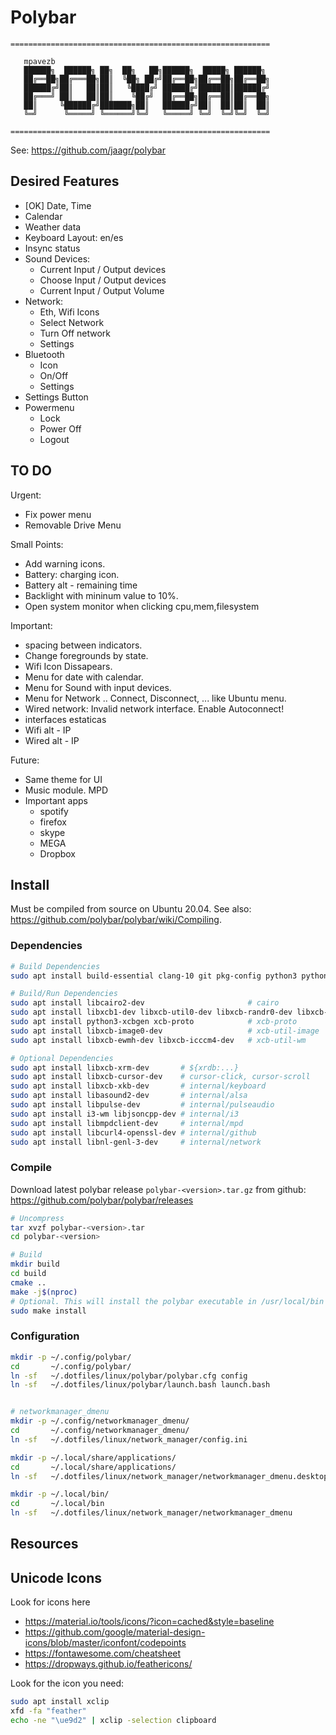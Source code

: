# Polybar

```
==========================================================

   mpavezb
   ██████╗  ██████╗ ██╗  ██╗   ██╗██████╗  █████╗ ██████╗
   ██╔══██╗██╔═══██╗██║  ╚██╗ ██╔╝██╔══██╗██╔══██╗██╔══██╗
   ██████╔╝██║   ██║██║   ╚████╔╝ ██████╔╝███████║██████╔╝
   ██╔═══╝ ██║   ██║██║    ╚██╔╝  ██╔══██╗██╔══██║██╔══██╗
   ██║     ╚██████╔╝███████╗██║   ██████╔╝██║  ██║██║  ██║
   ╚═╝      ╚═════╝ ╚══════╝╚═╝   ╚═════╝ ╚═╝  ╚═╝╚═╝  ╚═╝

==========================================================
```
See: https://github.com/jaagr/polybar

## Desired Features

- [OK] Date, Time
- Calendar
- Weather data
- Keyboard Layout: en/es
- Insync status
- Sound Devices:
  - Current Input / Output devices
  - Choose  Input / Output devices
  - Current Input / Output Volume
- Network:
  - Eth, Wifi Icons
  - Select Network
  - Turn Off network
  - Settings
- Bluetooth
  - Icon
  - On/Off
  - Settings
- Settings Button
- Powermenu
  - Lock
  - Power Off
  - Logout


## TO DO

Urgent:
- Fix power menu
- Removable Drive Menu

Small Points:
- Add warning icons.
- Battery: charging icon.
- Battery alt - remaining time
- Backlight with mininum value to 10%.
- Open system monitor when clicking cpu,mem,filesystem

Important:
- spacing between indicators.
- Change foregrounds by state.
- Wifi Icon Dissapears.
- Menu for date with calendar.
- Menu for Sound with input devices.
- Menu for Network .. Connect, Disconnect, ... like Ubuntu menu. 
- Wired network: Invalid network interface. Enable Autoconnect!
- interfaces estaticas
- Wifi alt - IP
- Wired alt - IP

Future:
- Same theme for UI
- Music module. MPD
- Important apps
  - spotify
  - firefox
  - skype
  - MEGA
  - Dropbox


## Install

Must be compiled from source on Ubuntu 20.04. See also: https://github.com/polybar/polybar/wiki/Compiling.

### Dependencies

```bash
# Build Dependencies
sudo apt install build-essential clang-10 git pkg-config python3 python3-sphinx python3-packaging 

# Build/Run Dependencies
sudo apt install libcairo2-dev                       # cairo
sudo apt install libxcb1-dev libxcb-util0-dev libxcb-randr0-dev libxcb-composite0-dev  # libxcb
sudo apt install python3-xcbgen xcb-proto            # xcb-proto
sudo apt install libxcb-image0-dev                   # xcb-util-image
sudo apt install libxcb-ewmh-dev libxcb-icccm4-dev   # xcb-util-wm

# Optional Dependencies
sudo apt install libxcb-xrm-dev       # ${xrdb:...}
sudo apt install libxcb-cursor-dev    # cursor-click, cursor-scroll
sudo apt install libxcb-xkb-dev       # internal/keyboard
sudo apt install libasound2-dev       # internal/alsa
sudo apt install libpulse-dev         # internal/pulseaudio
sudo apt install i3-wm libjsoncpp-dev # internal/i3
sudo apt install libmpdclient-dev     # internal/mpd
sudo apt install libcurl4-openssl-dev # internal/github
sudo apt install libnl-genl-3-dev     # internal/network
```

### Compile

Download latest polybar release `polybar-<version>.tar.gz` from github: https://github.com/polybar/polybar/releases

``` bash
# Uncompress
tar xvzf polybar-<version>.tar
cd polybar-<version>

# Build
mkdir build
cd build
cmake ..
make -j$(nproc)
# Optional. This will install the polybar executable in /usr/local/bin
sudo make install
```

### Configuration

``` bash
mkdir -p ~/.config/polybar/
cd       ~/.config/polybar/
ln -sf   ~/.dotfiles/linux/polybar/polybar.cfg config
ln -sf   ~/.dotfiles/linux/polybar/launch.bash launch.bash


# networkmanager_dmenu
mkdir -p ~/.config/networkmanager_dmenu/
cd       ~/.config/networkmanager_dmenu/
ln -sf   ~/.dotfiles/linux/network_manager/config.ini

mkdir -p ~/.local/share/applications/
cd       ~/.local/share/applications/
ln -sf   ~/.dotfiles/linux/network_manager/networkmanager_dmenu.desktop

mkdir -p ~/.local/bin/
cd       ~/.local/bin
ln -sf   ~/.dotfiles/linux/network_manager/networkmanager_dmenu
```


## Resources

## Unicode Icons

Look for icons here
- https://material.io/tools/icons/?icon=cached&style=baseline
- https://github.com/google/material-design-icons/blob/master/iconfont/codepoints
- https://fontawesome.com/cheatsheet
- https://dropways.github.io/feathericons/

Look for the icon you need:
``` bash
sudo apt install xclip
xfd -fa "feather"
echo -ne "\ue9d2" | xclip -selection clipboard
```

